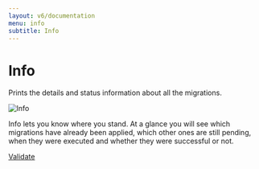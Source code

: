 ```yaml
---
layout: v6/documentation
menu: info
subtitle: Info
---
```

# Info

Prints the details and status information about all the migrations.

![Info](/assets/balsamiq/command-info.png)

Info lets you know where you stand. At a glance you will see which migrations have already been applied,
which other ones are still pending, when they were executed and whether they were successful or not.

<p class="next-steps">
    <a class="btn btn-primary" href="/v6/documentation/command/validate">Validate <i class="fa fa-arrow-right"></i></a>
</p>